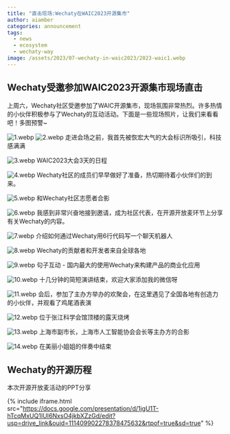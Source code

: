 ```yaml
---
title: "直击现场:Wechaty在WAIC2023开源集市"
author: aiamber
categories: announcement
tags:
  - news
  - ecosystem
  - wechaty-way
image: /assets/2023/07-wechaty-in-waic2023/2023-waic1.webp
---
```


## Wechaty受邀参加WAIC2023开源集市现场直击

上周六，Wechaty社区受邀参加了WAIC开源集市，现场氛围非常热烈。许多热情的小伙伴积极参与了Wechaty的互动活动。下面是一些现场照片，让我们来看看吧！多图预警~

![1.webp](/assets/2023/07-wechaty-in-waic2023/1.webp)
![2.webp](/assets/2023/07-wechaty-in-waic2023/2.webp)
走进会场之前，我首先被恢宏大气的大会标识所吸引，科技感满满

![3.webp](/assets/2023/07-wechaty-in-waic2023/3.webp)
WAIC2023大会3天的日程

![4.webp](/assets/2023/07-wechaty-in-waic2023/4.webp)
Wechaty社区的成员们早早做好了准备，热切期待着小伙伴们的到来。

![5.webp](/assets/2023/07-wechaty-in-waic2023/5.webp)
和Wechaty社区志愿者合影

![6.webp](/assets/2023/07-wechaty-in-waic2023/6.webp)
我感到非常兴奋地接到邀请，成为社区代表，在开源开放麦环节上分享有关Wechaty的内容。

![7.webp](/assets/2023/07-wechaty-in-waic2023/7.webp)
介绍如何通过Wechaty用6行代码写一个聊天机器人

![8.webp](/assets/2023/07-wechaty-in-waic2023/8.webp)
Wechaty的贡献者和开发者来自全球各地

![9.webp](/assets/2023/07-wechaty-in-waic2023/9.webp)
句子互动 - 国内最大的使用Wechaty来构建产品的商业化应用

![10.webp](/assets/2023/07-wechaty-in-waic2023/10.webp)
十几分钟的简短演讲结束，欢迎大家添加我的微信呀

![11.webp](/assets/2023/07-wechaty-in-waic2023/11.webp)
会后，参加了主办方举办的欢聚会，在这里遇见了全国各地有创造力的小伙伴，并观看了鸡尾酒表演

![12.webp](/assets/2023/07-wechaty-in-waic2023/12.webp)
位于张江科学会馆顶楼的露天烧烤

![13.webp](/assets/2023/07-wechaty-in-waic2023/13.webp)
上海市副市长，上海市人工智能协会会长等主办方的合影

![14.webp](/assets/2023/07-wechaty-in-waic2023/14.webp)
在美丽小姐姐的伴奏中结束

## Wechaty的开源历程

本次开源开放麦活动的PPT分享

{% include iframe.html src="https://docs.google.com/presentation/d/1jgU1T-hTcqMxUQ1IUI6NxsO4jkbXZzGd/edit?usp=drive_link&ouid=111409902278378475632&rtpof=true&sd=true" %}
